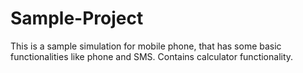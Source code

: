 # Sample-Project
This is a sample simulation for mobile phone, that has some basic functionalities like phone and SMS. Contains calculator functionality.
